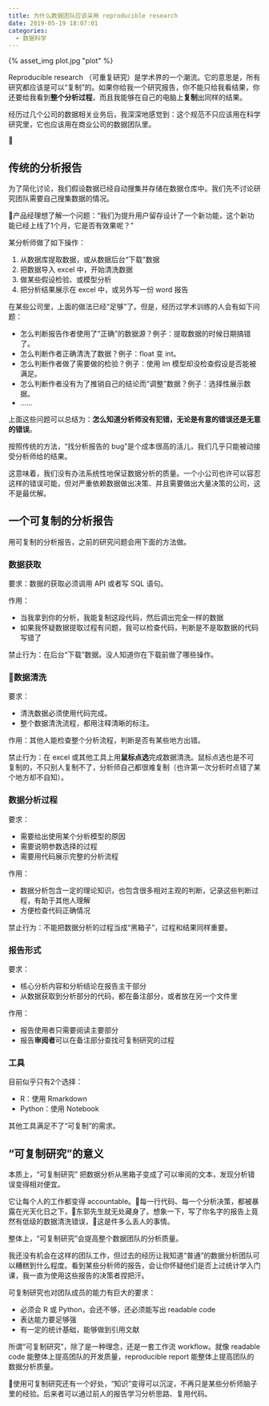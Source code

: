 ```yaml
---
title: 为什么数据团队应该采用 reproducible research
date: 2019-05-19 18:07:01
categories:
  - 数据科学
---
```


{% asset_img plot.jpg "plot" %}

Reproducible research （可重复研究）是学术界的一个潮流。它的意思是，所有研究都应该是可以“复制”的。如果你给我一个研究报告，你不能只给我看结果，你还要给我看到**整个分析过程**，而且我能够在自己的电脑上**复制**出同样的结果。

经历过几个公司的数据相关业务后，我深深地感觉到：这个规范不只应该用在科学研究里，它也应该用在商业公司的数据团队里。

<!-- more -->

## 传统的分析报告

为了简化讨论，我们假设数据已经自动搜集并存储在数据仓库中。我们先不讨论研究团队需要自己搜集数据的情况。

产品经理想了解一个问题：“我们为提升用户留存设计了一个新功能，这个新功能已经上线了1个月，它是否有效果呢？”

某分析师做了如下操作：
1. 从数据库提取数据，或从数据后台“下载”数据
1. 把数据导入 excel 中，开始清洗数据
1. 做某些假设检验、或模型分析
1. 把分析结果展示在 excel 中，或另外写一份 word 报告

在某些公司里，上面的做法已经“足够”了。但是，经历过学术训练的人会有如下问题：
- 怎么判断报告作者使用了“正确”的数据源？例子：提取数据的时候日期搞错了。
- 怎么判断作者正确清洗了数据？例子：float 变 int。
- 怎么判断作者做了需要做的检验？例子：使用 lm 模型却没检查假设是否能被满足。
- 怎么判断作者没有为了推销自己的结论而“调整”数据？例子：选择性展示数据。
- ......

上面这些问题可以总结为：**怎么知道分析师没有犯错，无论是有意的错误还是无意的错误**。

按照传统的方法，“找分析报告的 bug”是个成本很高的活儿，我们几乎只能被动接受分析师给的结果。

这意味着，我们没有办法系统性地保证数据分析的质量。一个小公司也许可以容忍这样的错误可能，但对严重依赖数据做出决策、并且需要做出大量决策的公司，这不是最优解。

## 一个可复制的分析报告

用可复制的分析报告，之前的研究问题会用下面的方法做。

### 数据获取

要求：数据的获取必须调用 API 或者写 SQL 语句。

作用：
- 当我拿到你的分析，我能复制这段代码，然后调出完全一样的数据
- 如果我怀疑数据提取过程有问题，我可以检查代码，判断是不是取数据的代码写错了

禁止行为：在后台“下载”数据。没人知道你在下载前做了哪些操作。

### 数据清洗

要求：
- 清洗数据必须使用代码完成。
- 整个数据清洗流程，都用注释清晰的标注。

作用：其他人能检查整个分析流程，判断是否有某些地方出错。

禁止行为：在 excel 或其他工具上用**鼠标点选**完成数据清洗。鼠标点选也是不可复制的，不只别人复制不了，分析师自己都很难复制（也许第一次分析时点错了某个地方却不自知）。

### 数据分析过程

要求：
- 需要给出使用某个分析模型的原因
- 需要说明参数选择的过程
- 需要用代码展示完整的分析流程


作用：
- 数据分析包含一定的理论知识，也包含很多相对主观的判断，记录这些判断过程，有助于其他人理解
- 方便检查代码正确情况

禁止行为：不能把数据分析的过程当成“黑箱子”，过程和结果同样重要。

### 报告形式

要求：
- 核心分析内容和分析结论在报告主干部分
- 从数据获取到分析部分的代码，都在备注部分，或者放在另一个文件里


作用：
- 报告使用者只需要阅读主要部分
- 报告**审阅者**可以在备注部分查找可复制研究的过程

### 工具

目前似乎只有2个选择：
- R：使用 Rmarkdown 
- Python：使用 Notebook

其他工具满足不了“可复制”的需求。


## “可复制研究”的意义

本质上，“可复制研究” 把数据分析从黑箱子变成了可以审阅的文本，发现分析错误变得相对便宜。

它让每个人的工作都变得 accountable。每一行代码、每一个分析决策，都被暴露在光天化日之下，东郭先生就无处藏身了。想象一下，写了你名字的报告上竟然有低级的数据清洗错误，这是件多么丢人的事情。

整体上，“可复制研究”会提高整个数据团队的分析质量。

我还没有机会在这样的团队工作，但过去的经历让我知道“普通”的数据分析团队可以糟糕到什么程度。看到某些分析师的报告，会让你怀疑他们是否上过统计学入门课，我一直为使用这些报告的决策者捏把汗。

可复制研究也对团队成员的能力有巨大的要求：
- 必须会 R 或 Python，会还不够，还必须能写出 readable code
- 表达能力要足够强
- 有一定的统计基础，能够做到引用文献

所谓“可复制研究”，除了是一种理念，还是一套工作流 workflow。就像 readable code 能整体上提高团队的开发质量，reproducible report 能整体上提高团队的数据分析质量。

使用可复制研究还有一个好处，“知识”变得可以沉淀，不再只是某些分析师脑子里的经验。后来者可以通过前人的报告学习分析思路、复用代码。
